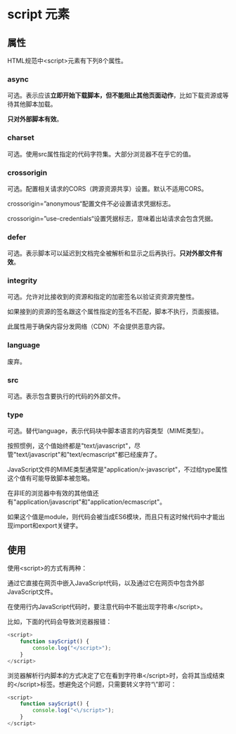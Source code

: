 # script 元素

## 属性

HTML规范中\<script>元素有下列8个属性。

### async

可选。表示应该**立即开始下载脚本，但不能阻止其他页面动作**，比如下载资源或等待其他脚本加载。

**只对外部脚本有效**。

### charset

可选。使用src属性指定的代码字符集。大部分浏览器不在乎它的值。

### crossorigin

可选。配置相关请求的CORS（跨源资源共享）设置。默认不适用CORS。

crossorigin=”anonymous“配置文件不必设置请求凭据标志。

crossorigin=”use-credentials“设置凭据标志，意味着出站请求会包含凭据。

### defer

可选。表示脚本可以延迟到文档完全被解析和显示之后再执行。**只对外部文件有效**。

### integrity

可选。允许对比接收到的资源和指定的加密签名以验证资资源完整性。

如果接到的资源的签名跟这个属性指定的签名不匹配，脚本不执行，页面报错。

此属性用于确保内容分发网络（CDN）不会提供恶意内容。

### language

废弃。

### src

可选。表示包含要执行的代码的外部文件。

### type

可选。替代language，表示代码块中脚本语言的内容类型（MIME类型）。

按照惯例，这个值始终都是"text/javascript"，尽管"text/javascript"和"text/ecmascript"都已经废弃了。

JavaScript文件的MIME类型通常是"application/x-javascript"，不过给type属性这个值有可能导致脚本被忽略。

在非IE的浏览器中有效的其他值还有"application/javascript"和"application/ecmascript"。

如果这个值是module，则代码会被当成ES6模块，而且只有这时候代码中才能出现import和export关键字。

## 使用

使用\<script>的方式有两种：

通过它直接在网页中嵌入JavaScript代码，以及通过它在网页中包含外部JavaScript文件。

在使用行内JavaScript代码时，要注意代码中不能出现字符串\</script>。

比如，下面的代码会导致浏览器报错：

```js
<script>
    function sayScript() {
        console.log("</script>");
    }
</script>
```

浏览器解析行内脚本的方式决定了它在看到字符串\</script>时，会将其当成结束的\</script>标签。想避免这个问题，只需要转义字符“\”即可：

```js
<script>
    function sayScript() {
        console.log("<\/script>");
    }
</script>
```
